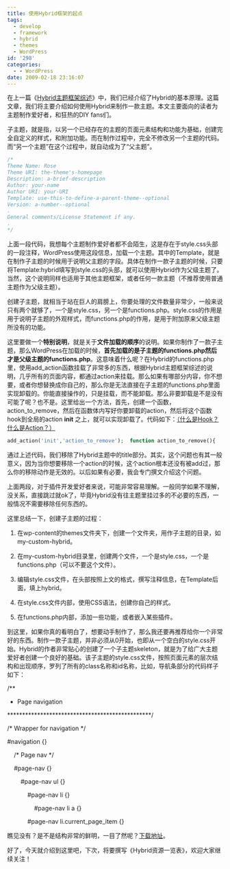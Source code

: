 ```yaml
---
title: 使用Hybrid框架的起点
tags:
  - develop
  - framework
  - hybrid
  - themes
  - WordPress
id: '298'
categories:
  - - WordPress
date: 2009-02-18 23:16:07
---
```


在上一篇《[Hybrid主题框架综述](http://sexywp.com/introduction-to-hybrid.htm)》中，我们已经介绍了Hybrid的基本原理。这篇文章，我们将主要介绍如何使用Hybrid来制作一款主题。本文主要面向的读者为主题制作爱好者，和狂热的DIY fans们。
<!-- more -->
子主题，就是指，以另一个已经存在的主题的页面元素结构和功能为基础，创建完全自定义的样式，和附加功能。而在制作过程中，完全不修改另一个主题的代码。而“另一个主题”在这个过程中，就自动成为了“父主题”。

```php
/*   
Theme Name: Rose
Theme URI: the-theme's-homepage
Description: a-brief-description
Author: your-name
Author URI: your-URI
Template: use-this-to-define-a-parent-theme--optional
Version: a-number--optional
.
General comments/License Statement if any.
.
*/
```

上面一段代码，我想每个主题制作爱好者都不会陌生，这是存在于style.css头部的一段注释，WordPress使用这段信息，加载一个主题。其中的Template，就是在制作子主题的时候用于说明父主题的字段。具体在制作一款子主题的时候，只要将Template:hybrid填写到style.css的头部，就可以使用Hybrid作为父级主题了。当然，这个说明同样也适用于其他主题框架，或者任何一款主题（不推荐使用普通主题作为父级主题）。

创建子主题，就相当于站在巨人的肩膀上，你要处理的文件数量非常少，一般来说只有两个就够了，一个是style.css，另一个是functions.php。style.css的作用是用于说明子主题的外观样式，而functions.php的作用，是用于附加原来父级主题所没有的功能。

这里要做一个**特别说明**，就是关于**文件加载的顺序**的说明。如果你制作了一款子主题，那么WordPress在加载的时候，**首先加载的是子主题的functions.php然后才是父级主题的functions.php**。这意味着什么呢？在Hybrid的functions.php里，使用add_action函数挂载了非常多的东西，根据Hybrid主题框架综述的说明，几乎所有的页面内容，都通过action来挂载。那么如果有哪部分内容，你不想要，或者你想替换成你自己的，那么你是无法直接在子主题的functions.php里面实现卸载的。你能直接操作的，只是挂载，而不能卸载。那么非要卸载是不是没有可能了呢？也不是。这里给出一个方法，首先，创建一个函数，action_to_remove，然后在函数体内写好你要卸载的action，然后将这个函数hook到全局的action **init** 之上，就可以实现卸载了。代码如下：[（什么是Hook？什么是Action？）](http://sexywp.com/try-to-explain-hook-in-wp.htm)

```php
add_action('init','action_to_remove');  function action_to_remove(){    remove_action('hybrid_header','hybrid_site_title');  }
```

通过上述代码，我们移除了Hybrid主题中的title部分。其实，这个问题也有其一般意义，因为当你想要移除一个action的时候，这个action根本还没有被add过，那么你的移除动作是无效的。以后如果有必要，我会专门撰文介绍这个问题。

上面两段，对于插件开发爱好者来说，可能非常容易理解。一般同学如果不理解，没关系，直接跳过就ok了，毕竟Hybrid没有往主题里挂过多的不必要的东西，一般情况不需要移除任何东西的。

这里总结一下，创建子主题的过程：

1.  在wp-content的themes文件夹下，创建一个文件夹，用作子主题的目录，如my-custom-hybrid。

2.  在my-custom-hybrid目录里，创建两个文件，一个是style.css，一个是functions.php（可以不要这个文件）。

3.  编辑style.css文件，在头部按照上文的格式，撰写注释信息，在Template后面，填上hybrid。

4.  在style.css文件内部，使用CSS语法，创建你自己的样式。

5.  在functions.php内部，添加一些功能，或者嵌入某些插件。

到这里，如果你真的看明白了，想要动手制作了，那么我还要再推荐给你一个非常好的东西。制作一款子主题，并非必须从0开始，也即从一个空白的style.css开始。Hybrid的作者非常贴心的创建了一个子主题skeleton，就是为了给广大主题爱好者创建一个良好的基础。该子主题的style.css文件，按照页面元素的层次结构和出现顺序，罗列了所有的class名称和id名称，比如，导航条部分的代码样子如下：

/**
  
* Page navigation

  
************************************************/

/* Wrapper for navigation */
  
#navigation {}

    /* Page nav */
  
    #page-nav {}

  
        #page-nav ul {}

  
            #page-nav li {}

  
                #page-nav li a {}

  
            #page-nav li.current_page_item {}

瞧见没有？是不是结构非常的鲜明，一目了然呢？[下载地址](http://themehybrid.com/themes/hybrid)。

好了，今天就介绍到这里吧，下次，将要撰写《Hybrid资源一览表》，欢迎大家继续关注！